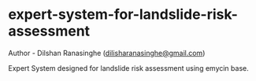 # expert-system-for-landslide-risk-assessment

Author - Dilshan Ranasinghe (dilisharanasinghe@gmail.com)

Expert System designed for landslide risk assessment using emycin base.
